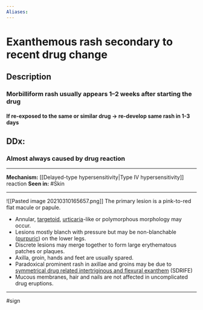 ```yaml
---
Aliases:
---
```

# Exanthemous rash secondary to recent drug change 
## Description
### Morbilliform rash usually appears 1–2 weeks after starting the drug
#### If re-exposed to the same or similar drug -> re-develop same rash in 1-3 days
## DDx:
### Almost always caused by drug reaction

---
**Mechanism:** [[Delayed-type hypersensitivity|Type IV hypersensitivity]] reaction
**Seen in:** #Skin 

---
![[Pasted image 20210310165657.png]]
The primary lesion is a pink-to-red flat macule or papule.

-   Annular, [targetoid](https://dermnetnz.org/topics/target-and-targetoid-lesions/), [urticaria](https://dermnetnz.org/topics/urticaria-an-overview/)\-like or polymorphous morphology may occur.
-   Lesions mostly blanch with pressure but may be non-blanchable ([purpuric](https://dermnetnz.org/topics/purpura/)) on the lower legs.
-   Discrete lesions may merge together to form large erythematous patches or plaques.
-   Axilla, groin, hands and feet are usually spared.
-   Paradoxical prominent rash in axillae and groins may be due to [symmetrical drug related intertriginous and flexural exanthem](https://dermnetnz.org/topics/symmetrical-drug-related-intertriginous-and-flexural-exanthema/) (SDRIFE)
-   Mucous membranes, hair and nails are not affected in uncomplicated drug eruptions.

---
#sign 